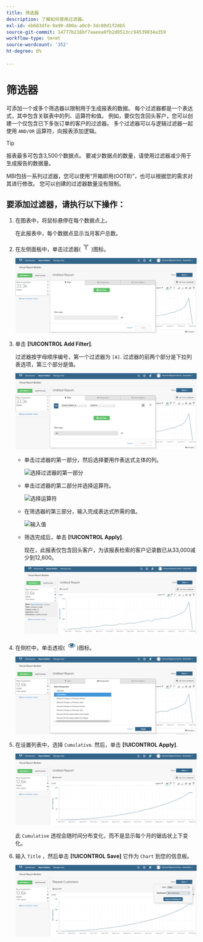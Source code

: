 ```yaml
---
title: 筛选器
description: 了解如何使用过滤器。
exl-id: eb683dfe-9a90-400a-a0c0-3dc00d1f28b5
source-git-commit: 14777b216bf7aaeea0fb2d0513cc94539034a359
workflow-type: tm+mt
source-wordcount: '352'
ht-degree: 0%

---
```


# 筛选器

可添加一个或多个筛选器以限制用于生成报表的数据。 每个过滤器都是一个表达式，其中包含关联表中的列、运算符和值。 例如，要仅包含回头客户，您可以创建一个仅包含已下多张订单的客户的过滤器。 多个过滤器可以与逻辑过滤器一起使用 `AND/OR` 运算符，向报表添加逻辑。

>[!TIP]
>
>报表最多可包含3,500个数据点。 要减少数据点的数量，请使用过滤器减少用于生成报告的数据量。

MBI包括一系列过滤器，您可以使用“开箱即用(OOTB)”，也可以根据您的需求对其进行修改。 您可以创建的过滤器数量没有限制。

## 要添加过滤器，请执行以下操作：

1. 在图表中，将鼠标悬停在每个数据点上。

   在此报表中，每个数据点显示当月客户总数。

1. 在左侧面板中，单击过滤器(![](../../assets/magento-bi-btn-filter.png))图标。

   ![添加筛选器](../../assets/magento-bi-report-builder-filter-add.png)

1. 单击 **[!UICONTROL Add Filter]**.

   过滤器按字母顺序编号，第一个过滤器为 `[A]`. 过滤器的前两个部分是下拉列表选项，第三个部分是值。

   ![](../../assets/magento-bi-report-builder-filter-add-a.png)

   * 单击过滤器的第一部分，然后选择要用作表达式主体的列。

      ![选择过滤器的第一部分](../../assets/magento-bi-report-builder-filter-part1.png)

   * 单击过滤器的第二部分并选择运算符。

      ![选择运算符](../../assets/magento-bi-report-builder-filter-part2.png)

   * 在筛选器的第三部分，输入完成表达式所需的值。

      ![输入值](../../assets/magento-bi-report-builder-filter-part3.png)

   * 筛选完成后，单击 **[!UICONTROL Apply]**.

      现在，此报表仅包含回头客户，为该报表检索的客户记录数已从33,000减少到12,600。

      ![已过滤的报告](../../assets/magento-bi-report-builder-filter-report.png)<!--{: .zoom}-->

1. 在侧栏中，单击透视( ![](../../assets/magento-bi-btn-perspective.png))图标。

   ![透视](../../assets/magento-bi-report-builder-filter-perspective.png)<!--{: .zoom}-->

1. 在设置列表中，选择 `Cumulative`. 然后，单击 **[!UICONTROL Apply]**.

   ![累积透视](../../assets/magento-bi-report-builder-filter-perspective-cumulative.png)

   此 `Cumulative` 透视会随时间分布变化，而不是显示每个月的锯齿状上下变化。

1. 输入 `Title` ，然后单击 **[!UICONTROL Save]** 它作为 `Chart` 到您的信息板。

   ![保存到功能板](../../assets/magento-bi-report-builder-filter-perspective-cumulative-save.png)
